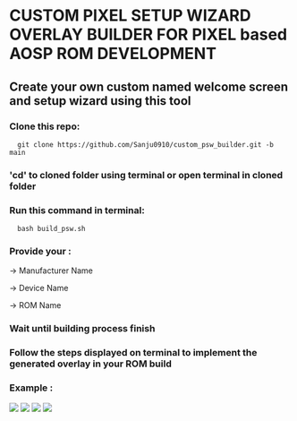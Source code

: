 # CUSTOM PIXEL SETUP WIZARD OVERLAY BUILDER FOR PIXEL based AOSP ROM DEVELOPMENT
## Create your own custom named welcome screen and setup wizard using this tool

### Clone this repo:

      git clone https://github.com/Sanju0910/custom_psw_builder.git -b main 
      
### 'cd' to cloned folder using terminal or open terminal in cloned folder

### Run this command in terminal:

      bash build_psw.sh
      
### Provide your :

-> Manufacturer Name

-> Device Name

-> ROM Name

### Wait until building process finish

### Follow the steps displayed on terminal to implement the generated overlay in your ROM build

### Example :
 
 <img src="https://github.com/Sanju0910/Sanju0910/blob/main/images/psw.png" />
 
 <img src="https://github.com/Sanju0910/Sanju0910/blob/main/images/psw2.png" />
 
 <img src="https://github.com/Sanju0910/Sanju0910/blob/main/images/psw3.png" />
 
 <img src="https://github.com/Sanju0910/Sanju0910/blob/main/images/psw4.png" />
